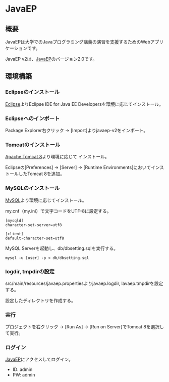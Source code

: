 # JavaEP

## 概要

JavaEPは大学でのJavaプログラミング講義の演習を支援するためのWebアプリケーションです。

JavaEP v2は、[JavaEP](https://sourceforge.net/projects/javaep/)のバージョン2.0です。

## 環境構築

### Eclipseのインストール

[Eclipse](https://eclipse.org/downloads/)よりEclipse IDE for Java EE Developersを環境に応じてインストール。

### Eclipseへのインポート

Package Explorer右クリック -> [Import]よりjavaep-v2をインポート。

### Tomcatのインストール

[Apache Tomcat 8](https://tomcat.apache.org/download-80.cgi)より環境に応じて
インストール。

Eclipseの[Preferences] -> [Server] -> [Runtime Environments]においてインストールしたTomcat 8を追加。

### MySQLのインストール

[MySQL](https://dev.mysql.com/downloads/mysql/)より環境に応じてインストール。

my.cnf（my.ini）で文字コードをUTF-8に設定する。

```
[mysqld]
character-set-server=utf8

[client]
default-character-set=utf8
```

MySQL Serverを起動し、db/dbsetting.sqlを実行する。

```
mysql -u [user] -p < db/dbsetting.sql
```

### logdir, tmpdirの設定

src/main/resources/javaep.propertiesよりjavaep.logdir, lavaep.tmpdirを設定する。

設定したディレクトリを作成する。

### 実行

プロジェクトを右クリック -> [Run As] -> [Run on Server]でTomcat 8を選択して実行。

###  ログイン

[JavaEP](http://localhost:8080/JavaEP/)にアクセスしてログイン。
- ID: admin
- PW: admin

